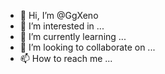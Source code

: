 - 👋 Hi, I’m @GgXeno
- 👀 I’m interested in ...
- 🌱 I’m currently learning ...
- 💞️ I’m looking to collaborate on ...
- 📫 How to reach me ...

<!---
GgXeno/GgXeno is a ✨ special ✨ repository because its `README.md` (this file) appears on your GitHub profile.
You can click the Preview link to take a look at your changes.
--->
